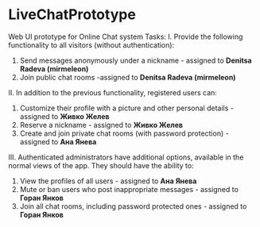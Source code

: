 # LiveChatPrototype
Web UI prototype for Online Chat system
Tasks:
I. Provide the following functionality to all visitors (without authentication):
1. Send messages anonymously under a nickname - assigned to <strong>Denitsa Radeva (mirmeleon)</strong>
2. Join public chat rooms -assigned to <strong>Denitsa Radeva (mirmeleon)</strong>

II. In addition to the previous functionality, registered users can:
1. Customize their profile with a picture and other personal details - assigned to <strong>Живко Желев</strong>
2. Reserve a nickname - assigned to <strong>Живко Желев</strong>
3. Create and join private chat rooms (with password protection)  - assigned to <strong>Ана Янева</strong>

III. Authenticated administrators have additional options, available in the normal views of the app. They should have the ability to:
1. View the profiles of all users - assigned to <strong>Ана Янева </strong>
2. Mute or ban users who post inappropriate messages  - assigned to <strong>Горан Янков</strong>
3. Join all chat rooms, including password protected ones  - assigned to <strong>Горан Янков</strong>


